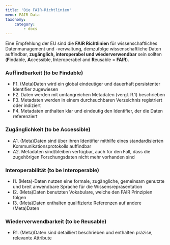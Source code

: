 ```yaml
---
title: 'Die FAIR-Richtlinien'
menu: FAIR Data
taxonomy:
    category:
        - docs
---
```




Eine Empfehlung der EU sind die **FAIR Richtlinien** für wissenschaftliches Datenmanagement und -verwaltung, demzufolge wissenschaftliche Daten auffindbar, **zugänglich, interoperabel und wiederverwendbar** sein sollten (**F**indable, **A**ccessible, **I**nteroperabel and **R**eusable = **FAIR**). 

### Auffindbarkeit (to be **F**indable)

- F1. (Meta)Daten wird ein global eindeutiger und dauerhaft persistenter Identifier zugewiesen
- F2. Daten werden mit umfangreichen Metadaten (vergl. R.1) beschrieben
- F3. Metadaten werden in einem durchsuchbaren Verzeichnis registriert oder indiziert
- F4. Metadaten enthalten klar und eindeutig den Identifier, der die Daten referenziert

### Zugänglichkeit (to be **A**ccessible)
- A1.  (Meta)Daten sind über ihren Identifier mithilfe eines standardisierten Kommunikationsprotokolls auffindbar
- A2. Metadaten sind/bleiben verfügbar, auch für den Fall, dass die zugehörigen Forschungsdaten nicht mehr vorhanden sind

### Interoperabilität (to be **I**nteroperable)
- I1. (Meta)-Daten nutzen eine formale, zugängliche, gemeinsam genutzte und breit anwendbare Sprache für die Wissensrepräsentation
- I2. (Meta)Daten benutzten Vokabulare, welche den FAIR Prinzipien folgen
- I3. (Meta)Daten enthalten qualifizierte Referenzen auf andere (Meta)Daten

### Wiederverwendbarkeit (to be **R**eusable)

- R1. (Meta)Daten sind detailliert beschrieben und enthalten präzise, relevante Attribute



<!--

Artikels traditionell durch Belege (d.h. direkte / indirekte) Zitate aus der wissenschtlichen Literatur

Das wissenschaftliche Arbeiten mit Daten

- OpenAIRE
- FAIR Prinzipien
- Reproduzierbarkeit
- Wiederverwendbarkeit
- Transparenz
- Allein reicht nicht aus
- Research Compendia
- Daten Zitieren
-->
